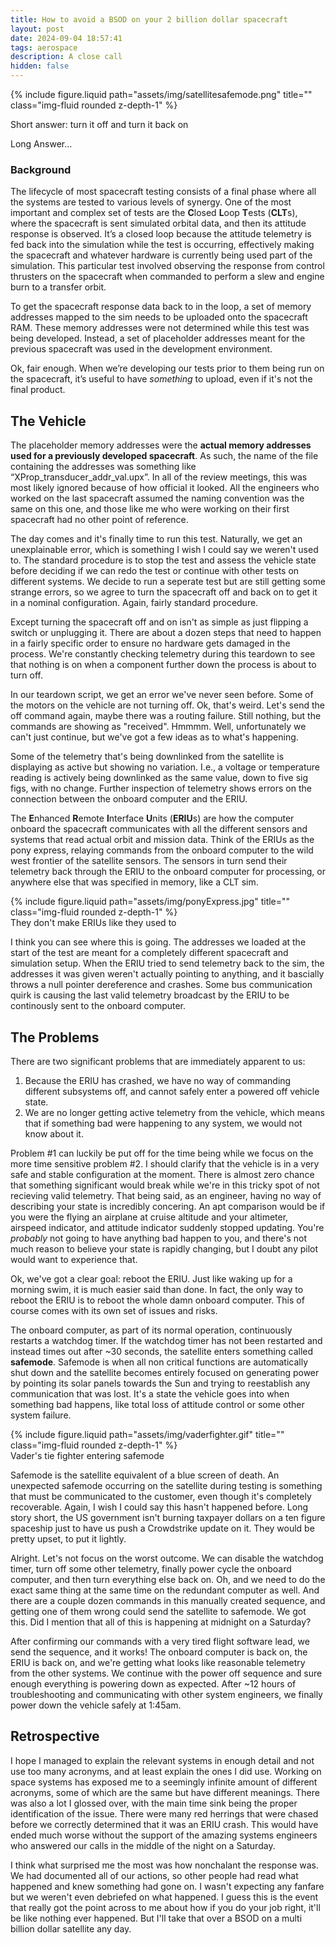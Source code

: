```yaml
---
title: How to avoid a BSOD on your 2 billion dollar spacecraft
layout: post
date: 2024-09-04 18:57:41
tags: aerospace
description: A close call
hidden: false
---
```

<div class = "container">
    <div class = "row">
    <div class="col"></div>
        <div class = "col-12">
        {% include figure.liquid path="assets/img/satellitesafemode.png" title="" class="img-fluid rounded z-depth-1" %}
        </div>
    <div class="col"></div>
    </div>
</div>

Short answer: turn it off and turn it back on

Long Answer…

### Background

The lifecycle of most spacecraft testing consists of a final phase where all the systems are tested to various levels of synergy. One of the most important and complex set of tests are the **C**losed **L**oop **T**ests (**CLT**s), where the spacecraft is sent simulated orbital data, and then its attitude response is observed. It’s a closed loop because the attitude telemetry is fed back into the simulation while the test is occurring, effectively making the spacecraft and whatever hardware is currently being used part of the simulation. This particular test involved observing the response from control thrusters on the spacecraft when commanded to perform a slew and engine burn to a transfer orbit. 

To get the spacecraft response data back to in the loop, a set of memory addresses mapped to the sim needs to be uploaded onto the spacecraft RAM. These memory addresses were not determined while this test was being developed. Instead, a set of placeholder addresses meant for the previous spacecraft was used in the development environment.

Ok, fair enough. When we’re developing our tests prior to them being run on the spacecraft, it’s useful to have *something* to upload, even if it's not the final product.

## The Vehicle

The placeholder memory addresses were the **actual memory addresses used for a previously developed spacecraft**. As such, the name of the file containing the addresses was something like “XProp_transducer_addr_val.upx”. In all of the review meetings, this was most likely ignored because of how official it looked. All the engineers who worked on the last spacecraft assumed the naming convention was the same on this one, and those like me who were working on their first spacecraft had no other point of reference. 

The day comes and it's finally time to run this test. Naturally, we get an unexplainable error, which is something I wish I could say we weren't used to. The standard procedure is to stop the test and assess the vehicle state before deciding if we can redo the test or continue with other tests on different systems. We decide to run a seperate test but are still getting some strange errors, so we agree to turn the spacecraft off and back on to get it in a nominal configuration. Again, fairly standard procedure.

Except turning the spacecraft off and on isn't as simple as just flipping a switch or unplugging it. There are about a dozen steps that need to happen in a fairly specific order to ensure no hardware gets damaged in the process. We're constantly checking telemetry during this teardown to see that nothing is on when a component further down the process is about to turn off. 

In our teardown script, we get an error we've never seen before. Some of the motors on the vehicle are not turning off. Ok, that's weird. Let's send the off command again, maybe there was a routing failure. Still nothing, but the commands are showing as "received". Hmmmm. Well, unfortunately we can't just continue, but we've got a few ideas as to what's happening.

Some of the telemetry that's being downlinked from the satellite is displaying as active but showing no variation. I.e., a voltage or temperature reading is actively being downlinked as the same value, down to five sig figs, with no change. Further inspection of telemetry shows errors on the connection between the onboard computer and the ERIU.

The **E**nhanced **R**emote **I**nterface **U**nits (**ERIU**s) are how the computer onboard the spacecraft communicates with all the different sensors and systems that read actual orbit and mission data. Think of the ERIUs as the pony express, relaying commands from the onboard computer to the wild west frontier of the satellite sensors. The sensors in turn send their telemetry back through the ERIU to the onboard computer for processing, or anywhere else that was specified in memory, like a CLT sim. 

<div class = "container">
    <div class = "row">
    <div class="col"></div>
        <div class = "col-8">
        {% include figure.liquid path="assets/img/ponyExpress.jpg" title="" class="img-fluid rounded z-depth-1" %}
        </div>
    <div class="col"></div>
    </div>
    <div class = "caption">
    They don't make ERIUs like they used to
    </div>
</div>



I think you can see where this is going. The addresses we loaded at the start of the test are meant for a completely different spacecraft and simulation setup. When the ERIU tried to send telemetry back to the sim, the addresses it was given weren't actually pointing to anything, and it bascially throws a null pointer dereference and crashes. Some bus communication quirk is causing the last valid telemetry broadcast by the ERIU to be continously sent to the onboard computer.

## The Problems

There are two significant problems that are immediately apparent to us:

1. Because the ERIU has crashed, we have no way of commanding different subsystems off, and cannot safely enter a powered off vehicle state.
2.  We are no longer getting active telemetry from the vehicle, which means that if something bad were happening to any system, we would not know about it.

Problem #1 can luckily be put off for the time being while we focus on the more time sensitive problem #2. I should clarify that the vehicle is in a very safe and stable configuration at the moment. There is almost zero chance that something significant would break while we're in this tricky spot of not recieving valid telemetry. That being said, as an engineer, having no way of describing your state is incredibly concering. An apt comparison would be if you were the flying an airplane at cruise altitude and your altimeter, airspeed indicator, and attitude indicator suddenly stopped updating. You're *probably* not going to have anything bad happen to you, and there's not much reason to believe your state is rapidly changing, but I doubt any pilot would want to experience that.

Ok, we've got a clear goal: reboot the ERIU. Just like waking up for a morning swim, it is much easier said than done. In fact, the only way to reboot the ERIU is to reboot the whole damn onboard computer. This of course comes with its own set of issues and risks.

The onboard computer, as part of its normal operation, continuously restarts a watchdog timer. If the watchdog timer has not been restarted and instead times out after ~30 seconds, the satellite enters something called **safemode**. Safemode is when all non critical functions are automatically shut down and the satellite becomes entirely focused on generating power by pointing its solar panels towards the Sun and trying to reestablish any communication that was lost. It's a state the vehicle goes into when something bad happens, like total loss of attitude control or some other system failure. 

<div class = "container">
    <div class = "row">
    <div class="col"></div>
        <div class = "col-8">
        {% include figure.liquid path="assets/img/vaderfighter.gif" title="" class="img-fluid rounded z-depth-1" %}
        </div>
    <div class="col"></div>
    </div>
    <div class = "caption">
    Vader's tie fighter entering safemode
    </div>
</div>

Safemode is the satellite equivalent of a blue screen of death. An unexpected safemode occurring on the satellite during testing is something that must be communicated to the customer, even though it's completely recoverable. Again, I wish I could say this hasn't happened before. Long story short, the US government isn't burning taxpayer dollars on a ten figure spaceship just to have us push a Crowdstrike update on it. They would be pretty upset, to put it lightly.

Alright. Let's not focus on the worst outcome. We can disable the watchdog timer, turn off some other telemetry, finally power cycle the onboard computer, and then turn everything else back on. Oh, and we need to do the exact same thing at the same time on the redundant computer as well. And there are a couple dozen commands in this manually created sequence, and getting one of them wrong could send the satellite to safemode. We got this. Did I mention that all of this is happening at midnight on a Saturday?

After confirming our commands with a very tired flight software lead, we send the sequence, and it works! The onboard computer is back on, the ERIU is back on, and we're getting what looks like reasonable telemetry from the other systems. We continue with the power off sequence and sure enough everything is powering down as expected. After ~12 hours of troubleshooting and communicating with other system engineers, we finally power down the vehicle safely at 1:45am. 

## Retrospective

I hope I managed to explain the relevant systems in enough detail and not use too many acronyms, and at least explain the ones I did use. Working on space systems has exposed me to a seemingly infinite amount of different acronyms, some of which are the same but have different meanings. There was also a lot I glossed over, with the main time sink being the proper identification of the issue. There were many red herrings that were chased before we correctly determined that it was an ERIU crash. This would have ended much worse without the support of the amazing systems engineers who answered our calls in the middle of the night on a Saturday.

I think what surprised me the most was how nonchalant the response was. We had documented all of our actions, so other people had read what happened and knew something had gone on. I wasn't expecting any fanfare but we weren't even debriefed on what happened. I guess this is the event that really got the point across to me about how if you do your job right, it'll be like nothing ever happened. But I'll take that over a BSOD on a multi billion dollar satellite any day.